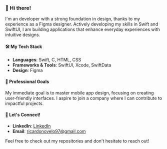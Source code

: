 ### 👋 Hi there!

I'm an developer with a strong foundation in design, thanks to my experience as a Figma designer. Actively developing my skills in Swift and SwiftUI, I am building applications that enhance everyday experiences with intuitive designs.

#### 🛠️ My Tech Stack
- **Languages**: Swift, C, HTML, CSS
- **Frameworks & Tools**: SwiftUI, Xcode, SwiftData
- **Design**: Figma

#### 🎯 Professional Goals
My immediate goal is to master mobile app design, focusing on creating user-friendly interfaces. I aspire to join a company where I can contribute to impactful projects.

#### 🤝 Let's Connect!
- **LinkedIn**: [LinkedIn](https://www.linkedin.com/in/ricardo-nlo/)
- **Email**: ricardonovelo97@gmail.com

Feel free to check out my repositories and don't hesitate to reach out!
